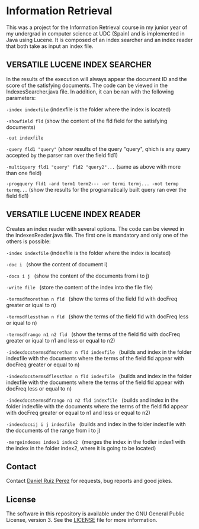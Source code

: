 Information Retrieval
============

This was a project for the Information Retrieval course in my junior year of my undergrad in computer science at UDC (Spain) and is implemented in Java using Lucene. 
It is composed of an index searcher and an index reader that both take as input an index file.


## VERSATILE LUCENE INDEX SEARCHER
In the results of the execution will always appear the document ID and the score of the satisfying documents. The code can be viewed in the IndexesSearcher.java file. In addition, it can be ran with the following parameters:

```-index indexfile``` (indexfile is the folder where the index is located)

```-showfield fld``` (show the content of the fld field for the satisfying documents)

```-out indexfile```

```-query fld1 "query"``` (show results of the query "query", qhich is any query accepted by the parser ran over the field fld1)

```-multiquery fld1 "query" fld2 "query2"...``` (same as above with more than one field)  

```-progquery fld1 -and term1 term2--- -or termi termj... -not termp termq...``` (show the results for the programatically built query ran over the field fld1)


## VERSATILE LUCENE INDEX READER

Creates an index reader with several options. The code can be viewed in the IndexesReader.java file. The first one is mandatory and only one of the others is possible:

```-index indexfile``` (indexfile is the folder where the index is located)

```-doc i ``` (show the content of document i)

```-docs i j ``` (show the content of the documents from i to j)

```-write file ``` (store the content of the index into the file file)

```-termsdfmorethan n fld ``` (show the terms of the field fld with docFreq greater or iqual to n)

```-termsdflessthan n fld ``` (show the terms of the field fld with docFreq less or iqual to n)

```-termsdfrango n1 n2 fld ``` (show the terms of the field fld with docFreq greater or iqual to n1 and less or equal to n2)

```-indexdocstermsdfmorethan n fld indexfile ``` (builds and index in the folder indexfile with the documents where the terms of the field fld appear with docFreq greater or equal to n)

```-indexdocstermsdflessthan n fld indexfile ``` (builds and index in the folder indexfile with the documents where the terms of the field fld appear with docFreq less or equal to n)

```-indexdocstermsdfrango n1 n2 fld indexfile ``` (builds and index in the folder indexfile with the documents where the terms of the field fld appear with docFreq greater or equal to n1 and less or equal to n2)

```-indexdocsij i j indexfile ``` (builds and index in the folder indexfile with the documents of the range from i to j)

```-mergeindexes index1 index2 ``` (merges the index in the fodler index1 with the index in the folder index2, where it is going to be located)


## Contact

Contact [Daniel Ruiz Perez](mailto:druiz072@fiu.edu) for requests, bug reports and good jokes.


## License

The software in this repository is available under the GNU General Public License, version 3. See the [LICENSE](https://github.com/DaniRuizPerez/InformationRetrieval/blob/master/LICENSE) file for more information.
